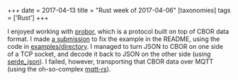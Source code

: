 +++
date = 2017-04-13
title = "Rust week of 2017-04-06"
[taxonomies]
tags = ['Rust']
+++

I enjoyed working with [probor], which is a protocol built on top of
CBOR data format. I made [a submission] to fix the example in the
README, using the code in [examples/directory]. I managed to turn JSON
to CBOR on one side of a TCP socket, and decode it back to JSON on the
other side (using [serde_json]). I failed, however, transporting that
CBOR data over MQTT (using the oh-so-complex [mqtt-rs]).

[probor]: https://github.com/tailhook/probor
[a submission]: https://github.com/tailhook/probor/pull/6
[examples/directory]: https://github.com/tailhook/probor/tree/master/rust/examples
[serde_json]: https://github.com/serde-rs/json
[mqtt-rs]: https://github.com/zonyitoo/mqtt-rs

